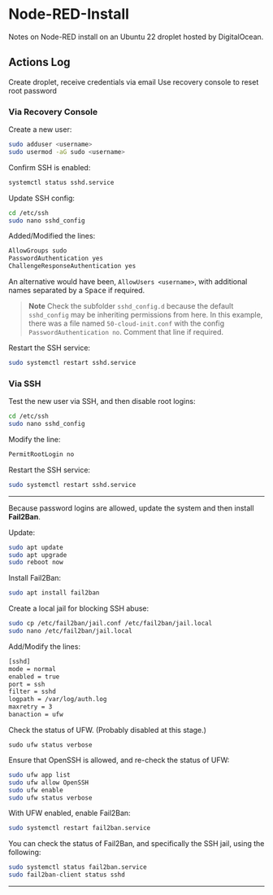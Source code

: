 # Node-RED-Install
Notes on Node-RED install on an Ubuntu 22 droplet hosted by DigitalOcean.

## Actions Log

Create droplet, receive credentials via email
Use recovery console to reset root password

### Via Recovery Console

Create a new user:
```bash
sudo adduser <username>
sudo usermod -aG sudo <username>
```

Confirm SSH is enabled:
```bash
systemctl status sshd.service
```

Update SSH config:
```bash
cd /etc/ssh
sudo nano sshd_config
```

Added/Modified the lines:
```bash
AllowGroups sudo
PasswordAuthentication yes
ChallengeResponseAuthentication yes
```
An alternative would have been, `AllowUsers <username>`, with additional names separated by a <kbd>Space</kbd> if required.

> **Note**
> Check the subfolder `sshd_config.d` because the default `sshd_config` may be inheriting permissions from here. In this example, there was a file named `50-cloud-init.conf` with the config `PasswordAuthentication no`. Comment that line if required.

Restart the SSH service:
```bash
sudo systemctl restart sshd.service
```

### Via SSH

Test the new user via SSH, and then disable root logins:
```bash
cd /etc/ssh
sudo nano sshd_config
```

Modify the line:
```bash
PermitRootLogin no
```

Restart the SSH service:
```bash
sudo systemctl restart sshd.service
```

-----

Because password logins are allowed, update the system and then install **Fail2Ban**.

Update:
```bash
sudo apt update
sudo apt upgrade
sudo reboot now
```

Install Fail2Ban:
```bash
sudo apt install fail2ban
```

Create a local jail for blocking SSH abuse:
```bash
sudo cp /etc/fail2ban/jail.conf /etc/fail2ban/jail.local
sudo nano /etc/fail2ban/jail.local
```

Add/Modify the lines:
```bash
[sshd]
mode = normal
enabled = true
port = ssh
filter = sshd
logpath = /var/log/auth.log
maxretry = 3
banaction = ufw
```

Check the status of UFW. (Probably disabled at this stage.)
```
sudo ufw status verbose
```

Ensure that OpenSSH is allowed, and re-check the status of UFW:
```bash
sudo ufw app list
sudo ufw allow OpenSSH
sudo ufw enable
sudo ufw status verbose
```

With UFW enabled, enable Fail2Ban:
```bash
sudo systemctl restart fail2ban.service
```

You can check the status of Fail2Ban, and specifically the SSH jail, using the following:
```bash
sudo systemctl status fail2ban.service
sudo fail2ban-client status sshd
```

-----

